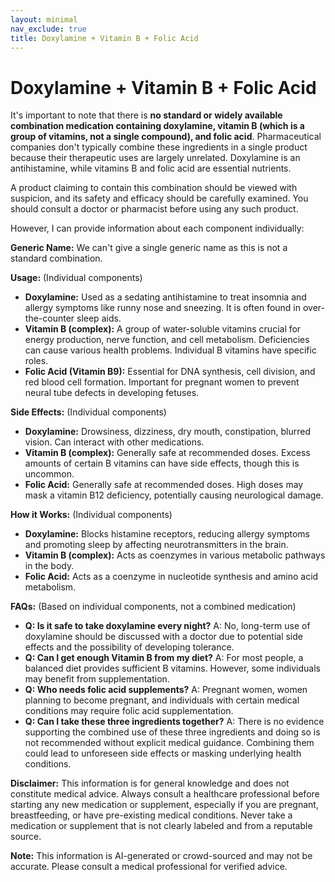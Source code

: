 ```yaml
---
layout: minimal
nav_exclude: true
title: Doxylamine + Vitamin B + Folic Acid
---
```


# Doxylamine + Vitamin B + Folic Acid

It's important to note that there is **no standard or widely available combination medication containing doxylamine, vitamin B (which is a group of vitamins, not a single compound), and folic acid**.  Pharmaceutical companies don't typically combine these ingredients in a single product because their therapeutic uses are largely unrelated.  Doxylamine is an antihistamine, while vitamins B and folic acid are essential nutrients.  

A product claiming to contain this combination should be viewed with suspicion, and its safety and efficacy should be carefully examined. You should consult a doctor or pharmacist before using any such product.

However, I can provide information about each component individually:

**Generic Name:**  We can't give a single generic name as this is not a standard combination.


**Usage:** (Individual components)

* **Doxylamine:** Used as a sedating antihistamine to treat insomnia and allergy symptoms like runny nose and sneezing.  It is often found in over-the-counter sleep aids.
* **Vitamin B (complex):** A group of water-soluble vitamins crucial for energy production, nerve function, and cell metabolism. Deficiencies can cause various health problems.  Individual B vitamins have specific roles.
* **Folic Acid (Vitamin B9):** Essential for DNA synthesis, cell division, and red blood cell formation.  Important for pregnant women to prevent neural tube defects in developing fetuses.


**Side Effects:** (Individual components)

* **Doxylamine:** Drowsiness, dizziness, dry mouth, constipation, blurred vision.  Can interact with other medications.
* **Vitamin B (complex):** Generally safe at recommended doses.  Excess amounts of certain B vitamins can have side effects, though this is uncommon.
* **Folic Acid:** Generally safe at recommended doses.  High doses may mask a vitamin B12 deficiency, potentially causing neurological damage.


**How it Works:** (Individual components)

* **Doxylamine:** Blocks histamine receptors, reducing allergy symptoms and promoting sleep by affecting neurotransmitters in the brain.
* **Vitamin B (complex):** Acts as coenzymes in various metabolic pathways in the body.
* **Folic Acid:** Acts as a coenzyme in nucleotide synthesis and amino acid metabolism.


**FAQs:** (Based on individual components, not a combined medication)

* **Q: Is it safe to take doxylamine every night?**  A:  No, long-term use of doxylamine should be discussed with a doctor due to potential side effects and the possibility of developing tolerance.
* **Q: Can I get enough Vitamin B from my diet?** A:  For most people, a balanced diet provides sufficient B vitamins.  However, some individuals may benefit from supplementation.
* **Q: Who needs folic acid supplements?** A: Pregnant women, women planning to become pregnant, and individuals with certain medical conditions may require folic acid supplementation.
* **Q: Can I take these three ingredients together?** A:  There is no evidence supporting the combined use of these three ingredients and doing so is not recommended without explicit medical guidance. Combining them could lead to unforeseen side effects or masking underlying health conditions.


**Disclaimer:** This information is for general knowledge and does not constitute medical advice.  Always consult a healthcare professional before starting any new medication or supplement, especially if you are pregnant, breastfeeding, or have pre-existing medical conditions.  Never take a medication or supplement that is not clearly labeled and from a reputable source.


**Note:** This information is AI-generated or crowd-sourced and may not be accurate. Please consult a medical professional for verified advice.